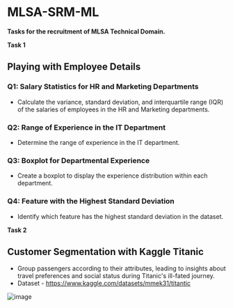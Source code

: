 # MLSA-SRM-ML

**Tasks for the recruitment of MLSA Technical Domain.**

**Task 1**

## Playing with Employee Details

### Q1: Salary Statistics for HR and Marketing Departments
- Calculate the variance, standard deviation, and interquartile range (IQR) of the salaries of employees in the HR and Marketing departments.

### Q2: Range of Experience in the IT Department
- Determine the range of experience in the IT department.

### Q3: Boxplot for Departmental Experience
- Create a boxplot to display the experience distribution within each department.

### Q4: Feature with the Highest Standard Deviation
- Identify which feature has the highest standard deviation in the dataset.

**Task 2**

## Customer Segmentation with Kaggle Titanic

- Group passengers according to their attributes, leading to insights about travel preferences and social status during Titanic's ill-fated journey.
- Dataset - https://www.kaggle.com/datasets/mmek31/titantic

![image](https://github.com/JayGaba/MLSA-SRM-ML/assets/111695826/c2ed2f32-d004-4632-8ee5-dac9762adbbd)

